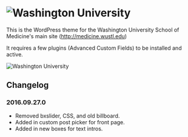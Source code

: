 ![Washington University](http://medicine.wustl.edu/wp-content/themes/medicine/_/img/wusm-logo.svg "WUSTL Shield")
========

This is the WordPress theme for the Washington University School of Medicine's main site
(http://medicine.wustl.edu)

It requires a few plugins (Advanced Custom Fields) to be installed and active.

![Washington University](http://medicine.wustl.edu/wp-content/themes/medicine/screenshot.png "screenshot")

## Changelog

### 2016.09.27.0

* Removed bxslider, CSS, and old billboard.
* Added in custom post picker for front page.
* Added in new boxes for text intros.
